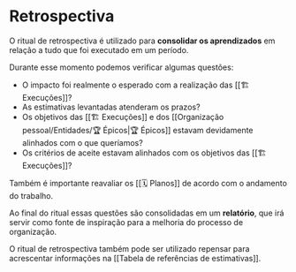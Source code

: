 # Retrospectiva

O ritual de retrospectiva é utilizado para **consolidar os aprendizados** em relação a tudo que foi executado em um período.

Durante esse momento podemos verificar algumas questões:

- O impacto foi realmente o esperado com a realização das [[🏗️ Execuções]]?
- As estimativas levantadas atenderam os prazos?
- Os objetivos das [[🏗️ Execuções]] e dos [[Organização pessoal/Entidades/🏆 Épicos|🏆 Épicos]] estavam devidamente alinhados com o que queríamos?
- Os critérios de aceite estavam alinhados com os objetivos das [[🏗️ Execuções]]?

Também é importante reavaliar os [[🗓️ Planos]] de acordo com o andamento do trabalho.

Ao final do ritual essas questões são consolidadas em um **relatório**, que irá servir como fonte de inspiração para a melhoria do processo de organização.

O ritual de retrospectiva também pode ser utilizado repensar para acrescentar informações na [[Tabela de referências de estimativas]].